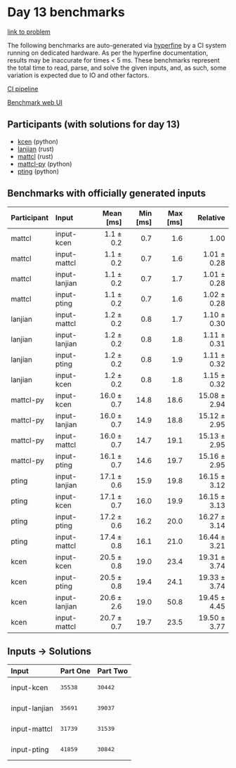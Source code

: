 # Day 13 benchmarks

[link to problem](https://adventofcode.com/2023/day/13)

The following benchmarks are auto-generated via
[hyperfine](https://github.com/sharkdp/hyperfine) by a CI system running on
dedicated hardware. As per the hyperfine documentation, results may be
inaccurate for times < 5 ms. These benchmarks represent the total time to read,
parse, and solve the given inputs, and, as such, some variation is expected due
to IO and other factors.

[CI pipeline](http://ci.papercode.net:8080/teams/main/pipelines/aoc2023)

[Benchmark web UI](https://aoc.ancalagon.black)


## Participants (with solutions for day 13)

- [kcen](https://github.com/kcen/aoc2023) (python)
- [lanjian](https://github.com/lanjian/aoc-2023) (rust)
- [mattcl](https://github.com/mattcl/aoc2023) (rust)
- [mattcl-py](https://github.com/mattcl/aoc2023-py) (python)
- [pting](https://github.com/pting/aoc2023) (python)


## Benchmarks with officially generated inputs

| Participant | Input | Mean [ms] | Min [ms] | Max [ms] | Relative |
|:---|:---|---:|---:|---:|---:|
| mattcl | input-kcen | 1.1 ± 0.2 | 0.7 | 1.6 | 1.00 |
| mattcl | input-mattcl | 1.1 ± 0.2 | 0.7 | 1.6 | 1.01 ± 0.28 |
| mattcl | input-lanjian | 1.1 ± 0.2 | 0.7 | 1.7 | 1.01 ± 0.28 |
| mattcl | input-pting | 1.1 ± 0.2 | 0.7 | 1.6 | 1.02 ± 0.28 |
| lanjian | input-mattcl | 1.2 ± 0.2 | 0.8 | 1.7 | 1.10 ± 0.30 |
| lanjian | input-lanjian | 1.2 ± 0.2 | 0.8 | 1.8 | 1.11 ± 0.31 |
| lanjian | input-pting | 1.2 ± 0.2 | 0.8 | 1.9 | 1.11 ± 0.32 |
| lanjian | input-kcen | 1.2 ± 0.2 | 0.8 | 1.8 | 1.15 ± 0.32 |
| mattcl-py | input-kcen | 16.0 ± 0.7 | 14.8 | 18.6 | 15.08 ± 2.94 |
| mattcl-py | input-lanjian | 16.0 ± 0.7 | 14.9 | 18.8 | 15.12 ± 2.95 |
| mattcl-py | input-mattcl | 16.0 ± 0.7 | 14.7 | 19.1 | 15.13 ± 2.95 |
| mattcl-py | input-pting | 16.1 ± 0.7 | 14.6 | 19.7 | 15.16 ± 2.95 |
| pting | input-lanjian | 17.1 ± 0.6 | 15.9 | 19.8 | 16.15 ± 3.12 |
| pting | input-kcen | 17.1 ± 0.7 | 16.0 | 19.9 | 16.15 ± 3.13 |
| pting | input-pting | 17.2 ± 0.6 | 16.2 | 20.0 | 16.27 ± 3.14 |
| pting | input-mattcl | 17.4 ± 0.8 | 16.1 | 21.0 | 16.44 ± 3.21 |
| kcen | input-kcen | 20.5 ± 0.8 | 19.0 | 23.4 | 19.31 ± 3.74 |
| kcen | input-pting | 20.5 ± 0.8 | 19.4 | 24.1 | 19.33 ± 3.74 |
| kcen | input-lanjian | 20.6 ± 2.6 | 19.0 | 50.8 | 19.45 ± 4.45 |
| kcen | input-mattcl | 20.7 ± 0.7 | 19.7 | 23.5 | 19.50 ± 3.77 |


## Inputs -> Solutions

| Input | Part One | Part Two |
|:---|:---|:---|
|input-kcen|<pre>35538</pre>|<pre>30442</pre>|
|input-lanjian|<pre>35691</pre>|<pre>39037</pre>|
|input-mattcl|<pre>31739</pre>|<pre>31539</pre>|
|input-pting|<pre>41859</pre>|<pre>30842</pre>|